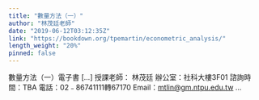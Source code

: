```yaml
---
title: "數量方法（一）"
author: "林茂廷老師"
date: "2019-06-12T03:12:35Z"
link: "https://bookdown.org/tpemartin/econometric_analysis/"
length_weight: "20%"
pinned: false
---
```


數量方法（一）電子書 [...] 授課老師： 林茂廷
辦公室：社科大樓3F01
諮詢時間：TBA
電話：02﹣86741111轉67170
Email：mtlin@gm.ntpu.edu.tw ...
